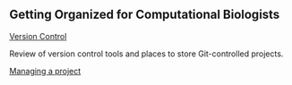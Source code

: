 ## Getting Organized for Computational Biologists

[Version Control](https://github.com/ltcguthrie/Getting_Organized/tree/master/1_Version_Control)

Review of version control tools and places to store Git-controlled projects.


[Managing a project](https://github.com/ltcguthrie/Getting_Organized/tree/master/2_Managing_a_project)